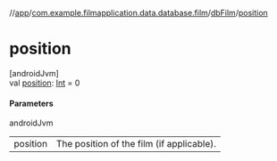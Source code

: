 //[app](../../../index.md)/[com.example.filmapplication.data.database.film](../index.md)/[dbFilm](index.md)/[position](position.md)

# position

[androidJvm]\
val [position](position.md): [Int](https://kotlinlang.org/api/latest/jvm/stdlib/kotlin/-int/index.html) = 0

#### Parameters

androidJvm

| | |
|---|---|
| position | The position of the film (if applicable). |
